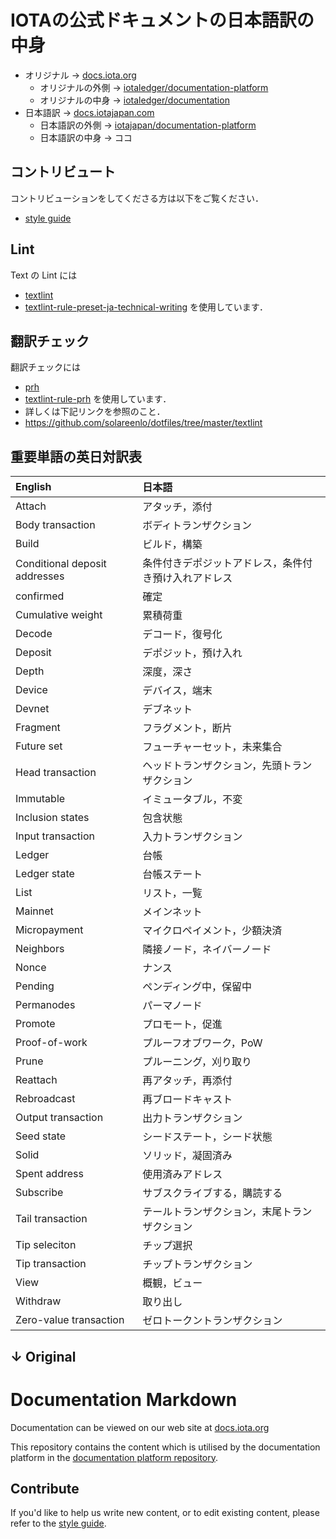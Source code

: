 # IOTAの公式ドキュメントの日本語訳の中身

- オリジナル → [docs.iota.org](https://docs.iota.org)
    - オリジナルの外側 → [iotaledger/documentation-platform](https://github.com/iotaledger/documentation-platform)
    - オリジナルの中身 → [iotaledger/documentation](https://github.com/iotaledger/documentation)
- 日本語訳 → [docs.iotajapan.com](https://docs.iotajapan.com)
    - 日本語訳の外側 → [iotajapan/documentation-platform](https://github.com/iotajapan/documentation-platform)
    - 日本語訳の中身 → ココ

## コントリビュート
コントリビューションをしてくださる方は以下をご覧ください．
- [style guide](./contribution/0.1/style-guide.md)

## Lint
Text の Lint には
- [textlint](https://github.com/textlint/textlint)
- [textlint-rule-preset-ja-technical-writing](https://github.com/textlint-ja/textlint-rule-preset-ja-technical-writing)
を使用しています．

## 翻訳チェック
翻訳チェックには
- [prh](https://github.com/prh/prh)
- [textlint-rule-prh](https://github.com/textlint-rule/textlint-rule-prh)
を使用しています．
- 詳しくは下記リンクを参照のこと．
- https://github.com/solareenlo/dotfiles/tree/master/textlint

## 重要単語の英日対訳表

| English                       | 日本語                                               |
|:------------------------------|:-----------------------------------------------------|
| Attach                        | アタッチ，添付                                       |
| Body transaction              | ボディトランザクション                               |
| Build                         | ビルド，構築                                         |
| Conditional deposit addresses | 条件付きデポジットアドレス，条件付き預け入れアドレス |
| confirmed                     | 確定                                                 |
| Cumulative weight             | 累積荷重                                             |
| Decode                        | デコード，復号化                                     |
| Deposit                       | デポジット，預け入れ                                 |
| Depth                         | 深度，深さ                                           |
| Device                        | デバイス，端末                                       |
| Devnet                        | デブネット                                           |
| Fragment                      | フラグメント，断片                                   |
| Future set                    | フューチャーセット，未来集合                         |
| Head transaction              | ヘッドトランザクション，先頭トランザクション         |
| Immutable                     | イミュータブル，不変                                 |
| Inclusion states              | 包含状態                                             |
| Input transaction             | 入力トランザクション                                 |
| Ledger                        | 台帳                                                 |
| Ledger state                  | 台帳ステート                                         |
| List                          | リスト，一覧                                         |
| Mainnet                       | メインネット                                         |
| Micropayment                  | マイクロペイメント，少額決済                         |
| Neighbors                     | 隣接ノード，ネイバーノード                           |
| Nonce                         | ナンス                                               |
| Pending                       | ペンディング中，保留中                               |
| Permanodes                    | パーマノード                                         |
| Promote                       | プロモート，促進                                     |
| Proof-of-work                 | プルーフオブワーク，PoW                              |
| Prune                         | プルーニング，刈り取り                               |
| Reattach                      | 再アタッチ，再添付                                   |
| Rebroadcast                   | 再ブロードキャスト                                   |
| Output transaction            | 出力トランザクション                                 |
| Seed state                    | シードステート，シード状態                           |
| Solid                         | ソリッド，凝固済み                                   |
| Spent address                 | 使用済みアドレス                                     |
| Subscribe                     | サブスクライブする，購読する                         |
| Tail transaction              | テールトランザクション，末尾トランザクション         |
| Tip seleciton                 | チップ選択                                           |
| Tip transaction               | チップトランザクション                               |
| View                          | 概観，ビュー                                         |
| Withdraw                      | 取り出し                                             |
| Zero-value transaction        | ゼロトークントランザクション                         |

↓ Original
---
# Documentation Markdown

Documentation can be viewed on our web site at [docs.iota.org](https://docs.iota.org)

This repository contains the content which is utilised by the documentation platform in the [documentation platform repository](https://github.com/iotaledger/documentation-platform).

## Contribute

If you'd like to help us write new content, or to edit existing content, please refer to the [style guide](./contribution/0.1/style-guide.md).
